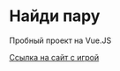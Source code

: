 # Найди пару

Пробный проект на Vue.JS

[Ссылка на сайт с игрой](https://veles-pan.github.io/find-a-pair/)
